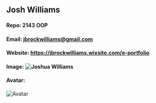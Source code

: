 ## Josh Williams


#### Repo: 2143 OOP
#### Email: jbrockwilliams@gmail.com
#### Website: https://jbrockwilliams.wixsite.com/e-portfolio
#### Image: ![Joshua Williams](https://eb348511-a-957371b1-s-sites.googlegroups.com/a/my.msutexas.edu/learning-portfolio/home/IMG_5595.jpg?attachauth=ANoY7cpZIfCs8dIKu-8EmHKeLo0Z4Apc-TaIyaXqr9h9jdzfuM9k1lABnTBETmULAk_0nwtHHGpOsYYSKY-iC6Uhpnkj2ysqJFothcPvgY0NChCg8drapitKMb8eLeTtH0n6AVr0_BTgTj6zrlSsOkWdC3Nh5yBDYiQL-__Lp8crgWMCvM8JaNAFbFWZEVmR_VbTL0j5_ZXA8gi-S8h4aGfvJ1YjAVOwH-h72vczXWEHZ8dMuPEC4zw%3D&attredirects=0)

#### Avatar:
![Avatar](https://i.pinimg.com/originals/c4/4e/5d/c44e5dcffc7b77ae00fe25c6182ef2bd.jpg)
